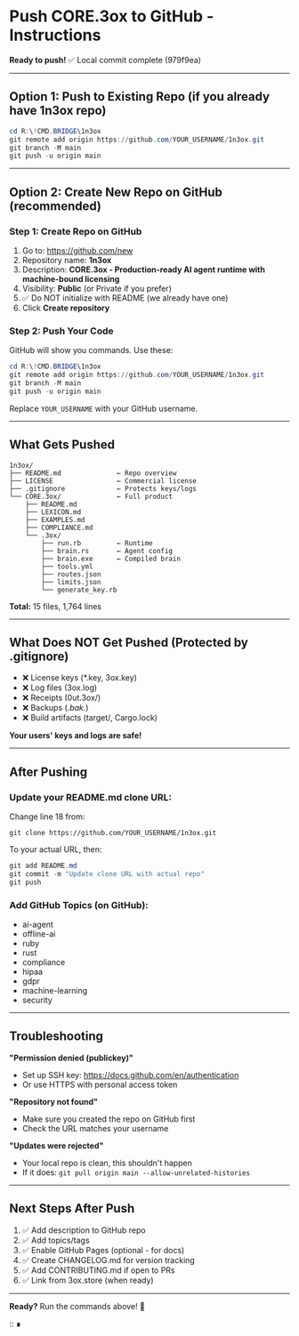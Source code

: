 # Push CORE.3ox to GitHub - Instructions

**Ready to push!** ✅ Local commit complete (979f9ea)

---

## Option 1: Push to Existing Repo (if you already have 1n3ox repo)

```powershell
cd R:\!CMD.BRIDGE\1n3ox
git remote add origin https://github.com/YOUR_USERNAME/1n3ox.git
git branch -M main
git push -u origin main
```

---

## Option 2: Create New Repo on GitHub (recommended)

### Step 1: Create Repo on GitHub
1. Go to: https://github.com/new
2. Repository name: **1n3ox**
3. Description: **CORE.3ox - Production-ready AI agent runtime with machine-bound licensing**
4. Visibility: **Public** (or Private if you prefer)
5. ✅ Do NOT initialize with README (we already have one)
6. Click **Create repository**

### Step 2: Push Your Code
GitHub will show you commands. Use these:

```powershell
cd R:\!CMD.BRIDGE\1n3ox
git remote add origin https://github.com/YOUR_USERNAME/1n3ox.git
git branch -M main
git push -u origin main
```

Replace `YOUR_USERNAME` with your GitHub username.

---

## What Gets Pushed

```
1n3ox/
├── README.md              ← Repo overview
├── LICENSE                ← Commercial license
├── .gitignore             ← Protects keys/logs
└── CORE.3ox/              ← Full product
    ├── README.md
    ├── LEXICON.md
    ├── EXAMPLES.md
    ├── COMPLIANCE.md
    └── .3ox/
        ├── run.rb         ← Runtime
        ├── brain.rs       ← Agent config
        ├── brain.exe      ← Compiled brain
        ├── tools.yml
        ├── routes.json
        ├── limits.json
        └── generate_key.rb
```

**Total:** 15 files, 1,764 lines

---

## What Does NOT Get Pushed (Protected by .gitignore)

- ❌ License keys (*.key, 3ox.key)
- ❌ Log files (3ox.log)
- ❌ Receipts (0ut.3ox/)
- ❌ Backups (*.bak.*)
- ❌ Build artifacts (target/, Cargo.lock)

**Your users' keys and logs are safe!**

---

## After Pushing

### Update your README.md clone URL:
Change line 18 from:
```
git clone https://github.com/YOUR_USERNAME/1n3ox.git
```
To your actual URL, then:
```powershell
git add README.md
git commit -m "Update clone URL with actual repo"
git push
```

### Add GitHub Topics (on GitHub):
- ai-agent
- offline-ai
- ruby
- rust
- compliance
- hipaa
- gdpr
- machine-learning
- security

---

## Troubleshooting

**"Permission denied (publickey)"**
- Set up SSH key: https://docs.github.com/en/authentication
- Or use HTTPS with personal access token

**"Repository not found"**
- Make sure you created the repo on GitHub first
- Check the URL matches your username

**"Updates were rejected"**
- Your local repo is clean, this shouldn't happen
- If it does: `git pull origin main --allow-unrelated-histories`

---

## Next Steps After Push

1. ✅ Add description to GitHub repo
2. ✅ Add topics/tags
3. ✅ Enable GitHub Pages (optional - for docs)
4. ✅ Create CHANGELOG.md for version tracking
5. ✅ Add CONTRIBUTING.md if open to PRs
6. ✅ Link from 3ox.store (when ready)

---

**Ready?** Run the commands above! 🚀

:: ∎

